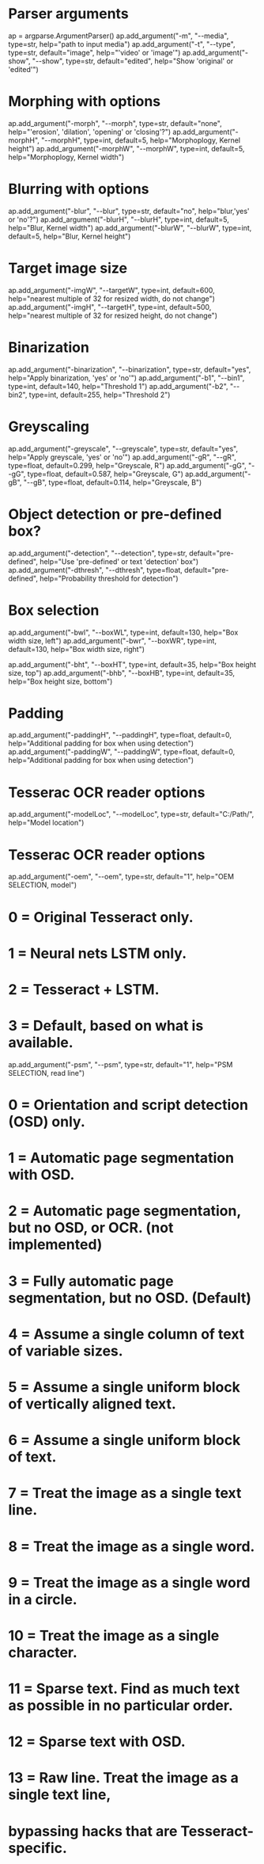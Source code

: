 # Parser arguments
ap = argparse.ArgumentParser()
ap.add_argument("-m", "--media", type=str, help="path to input media")
ap.add_argument("-t", "--type", type=str, default="image", help="'video' or 'image'")
ap.add_argument("-show", "--show", type=str, default="edited", help="Show 'original' or 'edited'")

# Morphing with options
ap.add_argument("-morph", "--morph", type=str, default="none", help="'erosion', 'dilation', 'opening' or 'closing'?")
ap.add_argument("-morphH", "--morphH", type=int, default=5, help="Morphoplogy, Kernel height")
ap.add_argument("-morphW", "--morphW", type=int, default=5, help="Morphoplogy, Kernel width")

# Blurring with options
ap.add_argument("-blur", "--blur", type=str, default="no", help="blur,'yes' or 'no'?")
ap.add_argument("-blurH", "--blurH", type=int, default=5, help="Blur, Kernel width")
ap.add_argument("-blurW", "--blurW", type=int, default=5, help="Blur, Kernel height")

# Target image size
ap.add_argument("-imgW", "--targetW", type=int, default=600,
                help="nearest multiple of 32 for resized width, do not change")
ap.add_argument("-imgH", "--targetH", type=int, default=500,
                help="nearest multiple of 32 for resized height, do not change")

# Binarization
ap.add_argument("-binarization", "--binarization", type=str, default="yes", help="Apply binarization, 'yes' or 'no'")
ap.add_argument("-b1", "--bin1", type=int, default=140, help="Threshold 1")
ap.add_argument("-b2", "--bin2", type=int, default=255, help="Threshold 2")

# Greyscaling
ap.add_argument("-greyscale", "--greyscale", type=str, default="yes", help="Apply greyscale, 'yes' or 'no'")
ap.add_argument("-gR", "--gR", type=float, default=0.299, help="Greyscale, R")
ap.add_argument("-gG", "--gG", type=float, default=0.587, help="Greyscale, G")
ap.add_argument("-gB", "--gB", type=float, default=0.114, help="Greyscale, B")

# Object detection or pre-defined box?
ap.add_argument("-detection", "--detection", type=str, default="pre-defined",
                help="Use 'pre-defined' or text 'detection' box")
ap.add_argument("-dthresh", "--dthresh", type=float, default="pre-defined", help="Probability threshold for detection")

# Box selection
ap.add_argument("-bwl", "--boxWL", type=int, default=130,
                help="Box width size, left")
ap.add_argument("-bwr", "--boxWR", type=int, default=130,
                help="Box width size, right")

ap.add_argument("-bht", "--boxHT", type=int, default=35,
                help="Box height size, top")
ap.add_argument("-bhb", "--boxHB", type=int, default=35,
                help="Box height size, bottom")


# Padding
ap.add_argument("-paddingH", "--paddingH", type=float, default=0,
                help="Additional padding for box when using detection")
ap.add_argument("-paddingW", "--paddingW", type=float, default=0,
                help="Additional padding for box when using detection")



# Tesserac OCR reader options
ap.add_argument("-modelLoc", "--modelLoc", type=str, default="C:/Path/", help="Model location")

# Tesserac OCR reader options
ap.add_argument("-oem", "--oem", type=str, default="1", help="OEM SELECTION, model")
# 0 = Original Tesseract only.
# 1 = Neural nets LSTM only.
# 2 = Tesseract + LSTM.
# 3 = Default, based on what is available.

ap.add_argument("-psm", "--psm", type=str, default="1", help="PSM SELECTION, read line")
# 0 = Orientation and script detection (OSD) only.
# 1 = Automatic page segmentation with OSD.
# 2 = Automatic page segmentation, but no OSD, or OCR. (not implemented)
# 3 = Fully automatic page segmentation, but no OSD. (Default)
# 4 = Assume a single column of text of variable sizes.
# 5 = Assume a single uniform block of vertically aligned text.
# 6 = Assume a single uniform block of text.
# 7 = Treat the image as a single text line.
# 8 = Treat the image as a single word.
# 9 = Treat the image as a single word in a circle.
# 10 = Treat the image as a single character.
# 11 = Sparse text. Find as much text as possible in no particular order.
# 12 = Sparse text with OSD.
# 13 = Raw line. Treat the image as a single text line,
#      bypassing hacks that are Tesseract-specific.
